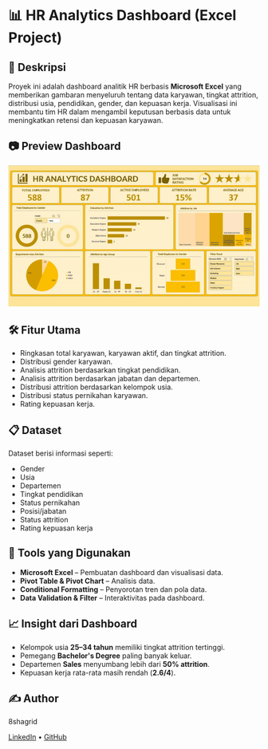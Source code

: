 # 📊 HR Analytics Dashboard (Excel Project)

## 📌 Deskripsi
Proyek ini adalah dashboard analitik HR berbasis **Microsoft Excel** yang memberikan gambaran menyeluruh tentang data karyawan, tingkat attrition, distribusi usia, pendidikan, gender, dan kepuasan kerja. Visualisasi ini membantu tim HR dalam mengambil keputusan berbasis data untuk meningkatkan retensi dan kepuasan karyawan.

## 📷 Preview Dashboard
![HR Analytics Dashboard](gif.gif)

## 🛠 Fitur Utama
- Ringkasan total karyawan, karyawan aktif, dan tingkat attrition.
- Distribusi gender karyawan.
- Analisis attrition berdasarkan tingkat pendidikan.
- Analisis attrition berdasarkan jabatan dan departemen.
- Distribusi attrition berdasarkan kelompok usia.
- Distribusi status pernikahan karyawan.
- Rating kepuasan kerja.

## 📋 Dataset
Dataset berisi informasi seperti:
- Gender  
- Usia  
- Departemen  
- Tingkat pendidikan  
- Status pernikahan  
- Posisi/jabatan  
- Status attrition  
- Rating kepuasan kerja  

## 🚀 Tools yang Digunakan
- **Microsoft Excel** – Pembuatan dashboard dan visualisasi data.
- **Pivot Table & Pivot Chart** – Analisis data.
- **Conditional Formatting** – Penyorotan tren dan pola data.
- **Data Validation & Filter** – Interaktivitas pada dashboard.

## 📈 Insight dari Dashboard
- Kelompok usia **25–34 tahun** memiliki tingkat attrition tertinggi.
- Pemegang **Bachelor's Degree** paling banyak keluar.
- Departemen **Sales** menyumbang lebih dari **50% attrition**.
- Kepuasan kerja rata-rata masih rendah (**2.6/4**).

## ✍️ Author
8shagrid

[LinkedIn](https://linkedin.com/in/dirgahalimsusilo) • [GitHub](https://github.com/8shagrid)
